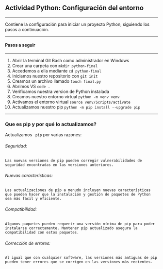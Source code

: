 ## Actividad Python: Configuración del entorno

------------

Contiene la configuración para iniciar un proyecto Python, siguiendo los pasos a continuación.

------------

#### Pasos a seguir

------------

1. Abrir la terminal Git Bash como administrador en Windows
2. Crear una carpeta con `mkdir python-final`
3. Accedemos a ella mediante `cd python-final`
4. Iniciamos nuestro repositorio con `git init`
5. Creamos un archivo llamado `touch final.py`
6. Abrimos VS `code .`
7. Verificamos nuestra version de Python instalada
8. Creamos nuestro entorno virtual `python -m venv venv`
9. Activamos el entorno virtual `source venv/Scripts/activate`
10. Actualizamos nuestro pip `python -m pip install --upgrade pip`

------------

### Que es pip y por qué lo actualizamos?
Actualizamos ` pip` por varias razones:

###### Seguridad: 
	Las nuevas versiones de pip pueden corregir vulnerabilidades de seguridad encontradas en las versiones anteriores.
###### Nuevas características:
	Las actualizaciones de pip a menudo incluyen nuevas características que pueden hacer que la instalación y gestión de paquetes de Python sea más fácil y eficiente.
###### Compatibilidad: 
	Algunos paquetes pueden requerir una versión mínima de pip para poder instalarse correctamente. Mantener pip actualizado asegura la compatibilidad con estos paquetes.
###### Corrección de errores: 
	Al igual que con cualquier software, las versiones más antiguas de pip pueden tener errores que se corrigen en las versiones más recientes.

